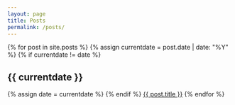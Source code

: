 ```yaml
---
layout: page
title: Posts
permalink: /posts/
---
```

{% for post in site.posts %}
  {% assign currentdate = post.date | date: "%Y" %}
  {% if currentdate != date %}
      <h2> {{ currentdate }} </h2>
    {% assign date = currentdate %}
  {% endif %}
  <a href="{{ post.url }}">{{ post.title }}</a>
{% endfor %}
